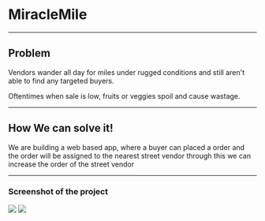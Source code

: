 <h1>MiracleMile</h1>
<hr>
<h2>Problem</h2>
<p> Vendors wander all day for miles under rugged conditions and still aren't able to find any targeted buyers.</p>
<p>Oftentimes when sale is low, fruits or veggies spoil and cause wastage.</p>
<hr>
<h2>How We can solve it!</h2>
<p>We are building a web based app,
where a buyer can placed a order and the order will be assigned to the nearest street vendor through this we can increase the order of the street vendor</p>
<hr>
<h3>Screenshot of the project</h3>
<img src="https://raw.githubusercontent.com/cupunjab/MiracleMile/main/Screenshot%20(205).png?token=GHSAT0AAAAAABT2X3DJAZ5O6D4CANDRSYXMYTDVNWA">
<img src="https://raw.githubusercontent.com/cupunjab/MiracleMile/main/Screenshot%20(206).png?token=GHSAT0AAAAAABT2X3DJO6GIJSVU47GC3ITEYTDVOJQ">
<img srcc="https://raw.githubusercontent.com/cupunjab/MiracleMile/main/Screenshot%20(207).png?token=GHSAT0AAAAAABT2X3DIS3THSWDB2JHTNKHMYTDVPBA">
